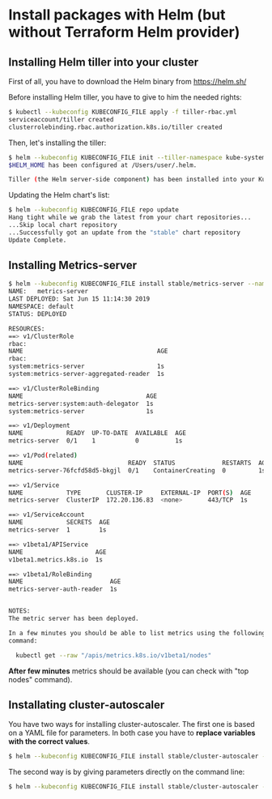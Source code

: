 # Install packages with Helm (but without Terraform Helm provider)

## Installing Helm tiller into your cluster

First of all, you have to download the Helm binary from https://helm.sh/

Before installing Helm tiller, you have to give to him the needed rights:

```bash
$ kubectl --kubeconfig KUBECONFIG_FILE apply -f tiller-rbac.yml
serviceaccount/tiller created
clusterrolebinding.rbac.authorization.k8s.io/tiller created
```

Then, let's installing the tiller:

```bash
$ helm --kubeconfig KUBECONFIG_FILE init --tiller-namespace kube-system --service-account tiller
$HELM_HOME has been configured at /Users/user/.helm.

Tiller (the Helm server-side component) has been installed into your Kubernetes Cluster.
```

Updating the Helm chart's list:

```bash
$ helm --kubeconfig KUBECONFIG_FILE repo update
Hang tight while we grab the latest from your chart repositories...
...Skip local chart repository
...Successfully got an update from the "stable" chart repository
Update Complete.
```

## Installing Metrics-server

```bash
$ helm --kubeconfig KUBECONFIG_FILE install stable/metrics-server --name metrics-server
NAME:   metrics-server
LAST DEPLOYED: Sat Jun 15 11:14:30 2019
NAMESPACE: default
STATUS: DEPLOYED

RESOURCES:
==> v1/ClusterRole
rbac:
NAME                                     AGE
rbac:
system:metrics-server                    1s
system:metrics-server-aggregated-reader  1s

==> v1/ClusterRoleBinding
NAME                                  AGE
metrics-server:system:auth-delegator  1s
system:metrics-server                 1s

==> v1/Deployment
NAME            READY  UP-TO-DATE  AVAILABLE  AGE
metrics-server  0/1    1           0          1s

==> v1/Pod(related)
NAME                             READY  STATUS             RESTARTS  AGE
metrics-server-76fcfd58d5-bkgjl  0/1    ContainerCreating  0         1s

==> v1/Service
NAME            TYPE       CLUSTER-IP     EXTERNAL-IP  PORT(S)  AGE
metrics-server  ClusterIP  172.20.136.83  <none>       443/TCP  1s

==> v1/ServiceAccount
NAME            SECRETS  AGE
metrics-server  1        1s

==> v1beta1/APIService
NAME                    AGE
v1beta1.metrics.k8s.io  1s

==> v1beta1/RoleBinding
NAME                        AGE
metrics-server-auth-reader  1s


NOTES:
The metric server has been deployed.

In a few minutes you should be able to list metrics using the following
command:

  kubectl get --raw "/apis/metrics.k8s.io/v1beta1/nodes"
```

**After few minutes** metrics should be available (you can check with 
"top nodes" command).

## Installating cluster-autoscaler

You have two ways for installing cluster-autoscaler.
The first one is based on a YAML file for parameters. In both case you have to 
**replace variables with the correct values**.

```bash
$ helm --kubeconfig KUBECONFIG_FILE install stable/cluster-autoscaler --name cluster-autoscaler --values=cluster-autoscaler.yml
```

The second way is by giving parameters directly on the command line:

```bash
$ helm --kubeconfig KUBECONFIG_FILE install stable/cluster-autoscaler --name cluster-autoscaler --set "rbac.create=true,sslCertPath=/etc/ssl/certs/ca-bundle.crt,cloudProvider=aws,awsRegion=YOUR_REGION,autoDiscovery.clusterName=YOUR_CLUSTER_NAME,autoDiscovery.enabled=true"
```
